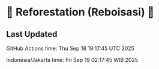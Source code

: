 
# 🌳 Reforestation (Reboisasi) 🌲

## Last Updated

GitHub Actions time: Thu Sep 18 19:17:45 UTC 2025

Indonesia/Jakarta time: Fri Sep 19 02:17:45 WIB 2025
